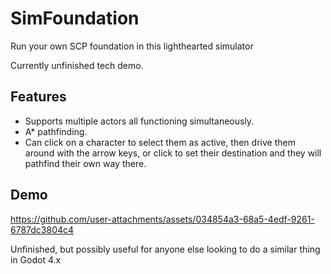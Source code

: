 # SimFoundation
Run your own SCP foundation in this lighthearted simulator

Currently unfinished tech demo. 

## Features

* Supports multiple actors all functioning simultaneously. 
* A* pathfinding.
* Can click on a character to select them as active, then drive them around with the arrow keys, or click to set their destination and they will pathfind their own way there.

## Demo



https://github.com/user-attachments/assets/034854a3-68a5-4edf-9261-6787dc3804c4



Unfinished, but possibly useful for anyone else looking to do a similar thing in Godot 4.x

